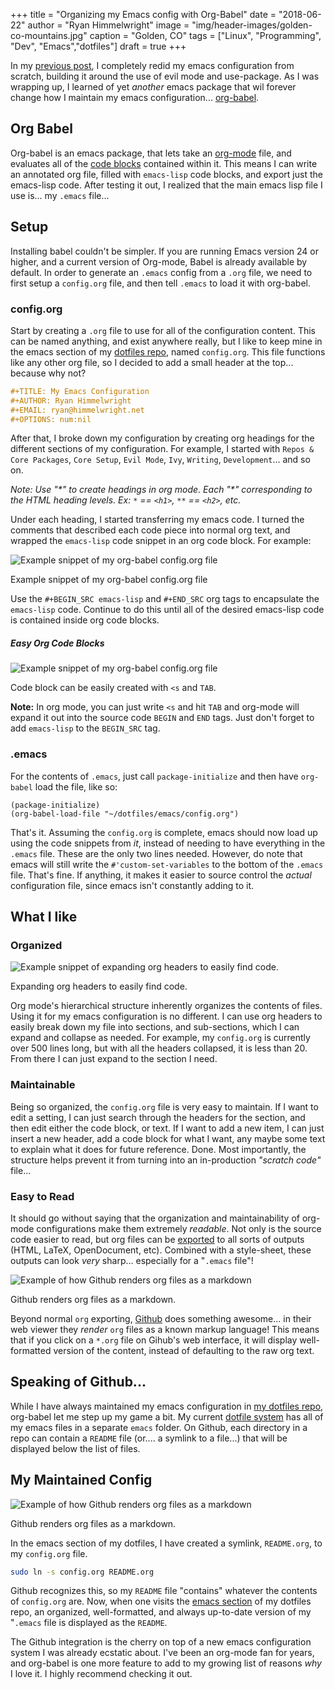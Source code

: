 +++
title   = "Organizing my Emacs config with Org-Babel"
date    = "2018-06-22"
author  = "Ryan Himmelwright"
image   = "img/header-images/golden-co-mountains.jpg"
caption = "Golden, CO"
tags    = ["Linux", "Programming", "Dev", "Emacs","dotfiles"]
draft   = true
+++

In my [previous post](../emacs-update-evil-usepackage/), I completely
redid my emacs configuration from scratch, building it around the use
of evil mode and use-package. As I was wrapping up, I learned of yet
*another* emacs package that wil forever change how I maintain my
emacs
configuration... [org-babel](https://orgmode.org/worg/org-contrib/babel/intro.html).

<!--more-->

## Org Babel
Org-babel is an emacs package, that lets take an
[org-mode](https://orgmode.org/) file, and evaluates all of the [code
blocks](https://orgmode.org/org.html#Literal-examples) contained
within it. This means I can write an annotated org file, filled with
`emacs-lisp` code blocks, and export just the emacs-lisp code. After
testing it out, I realized that the main emacs lisp file I use is... my
`.emacs` file...

## Setup

Installing babel couldn't be simpler. If you are running Emacs version
24 or higher, and a current version of Org-mode, Babel is already
available by default. In order to generate an `.emacs` config from a
`.org` file, we need to first setup a `config.org` file, and then tell
`.emacs` to load it with org-babel.

### config.org

Start by creating a `.org` file to use for all of the configuration
content. This can be named anything, and exist anywhere really, but I
like to keep mine in the emacs section of my [dotfiles
repo](https://github.com/himmAllRight/dotfiles), named
`config.org`. This file functions like any other org file, so I
decided to add a small header at the top... because why not?

```org
#+TITLE: My Emacs Configuration
#+AUTHOR: Ryan Himmelwright
#+EMAIL: ryan@himmelwright.net
#+OPTIONS: num:nil 
```

After that, I broke down my configuration by creating org headings for
the different sections of my configuration. For example, I started
with `Repos & Core Packages`, `Core Setup`, `Evil Mode`, `Ivy`,
`Writing`, `Development`... and so on.

*Note: Use "\*" to create headings in org mode. Each "\*" corresponding
to the HTML heading levels. Ex: `*` == `<h1>`, `**` == `<h2>`, etc.*

Under each heading, I started transferring my emacs code. I turned the
comments that described each code piece into normal org text, and
wrapped the `emacs-lisp` code snippet in an org code block. For
example:


<a href="../../img/posts/org-babel-setup/config-org-example1.png"><img src="../../img/posts/org-babel-setup/config-org-example1.png" style="max-width: 100%; float: left; margin: 0px 15px 0px 0px;" alt="Example snippet of my org-babel config.org file" /></a>
<br clear="all">
<div class="caption">Example snippet of my org-babel config.org file</div>

Use the `#+BEGIN_SRC emacs-lisp` and `#+END_SRC` org tags to
encapsulate the `emacs-lisp` code. Continue to do this until all of
the desired emacs-lisp code is contained inside org code blocks.

##### Easy Org Code Blocks

<a href="../../img/posts/org-babel-setup/easy-org-mode-code.gif"><img
src="../../img/posts/org-babel-setup/easy-org-mode-code.gif"
style="max-width: 100%; float: left; margin: 0px 15px 0px 0px;"
alt="Example snippet of my org-babel config.org file" /></a> <br
clear="all"> <div class="caption">Code block can be easily created with
`<s` and `TAB`.</div>

**Note:** In org mode, you can just write `<s` and hit `TAB` and
org-mode will expand it out into the source code `BEGIN` and `END`
tags. Just don't forget to add `emacs-lisp` to the `BEGIN_SRC` tag.


### .emacs

For the contents of `.emacs`, just call `package-initialize` and then
have `org-babel` load the file, like so:

```emacs-lisp
(package-initialize)
(org-babel-load-file "~/dotfiles/emacs/config.org")
```

That's it. Assuming the `config.org` is complete, emacs should now
load up using the code snippets from *it*, instead of needing to have
everything in the `.emacs` file. These are the only two lines
needed. However, do note that emacs will still write the
`#'custom-set-variables` to the bottom of the `.emacs` file. That's
fine. If anything, it makes it easier to source control the *actual*
configuration file, since emacs isn't constantly adding to it.



## What I like

### Organized

<a href="../../img/posts/org-babel-setup/org-expand-example.gif"><img
src="../../img/posts/org-babel-setup/org-expand-example.gif"
style="max-width: 100%; float: left; margin: 0px 15px 0px 0px;"
alt="Example snippet of expanding org headers to easily find code."
/></a> <br clear="all"> <div class="caption">Expanding org headers to
easily find code.</div>

Org mode's hierarchical structure inherently organizes the contents of
files. Using it for my emacs configuration is no different. I can use
org headers to easily break down my file into sections, and
sub-sections, which I can expand and collapse as needed. For example,
my `config.org` is currently over 500 lines long, but with all the
headers collapsed, it is less than 20. From there I can just expand to
the section I need.

### Maintainable

Being so organized, the `config.org` file is very easy to maintain. If
I want to edit a setting, I can just search through the headers for
the section, and then edit either the code block, or text. If I want
to add a new item, I can just insert a new header, add a code block
for what I want, any maybe some text to explain what it does for
future reference. Done. Most importantly, the structure helps prevent
it from turning into an in-production *"scratch code"* file...

### Easy to Read

It should go without saying that the organization and maintainability
of org-mode configurations make them extremely *readable*. Not only is
the source code easier to read, but org files can be
[exported](https://orgmode.org/manual/Exporting.html) to all sorts of
outputs (HTML, LaTeX, OpenDocument, etc). Combined with a style-sheet,
these outputs can look *very* sharp... especially for a "`.emacs`
file"! 

<a href="../../img/posts/org-babel-setup/github-config.png"><img
src="../../img/posts/org-babel-setup/github-config.png"
style="max-width: 100%; float: left; margin: 0px 15px 0px 0px;"
alt="Example of how Github renders org files as a markdown" /></a> <br
clear="all"> <div class="caption">Github renders org files as a markdown.</div>

Beyond normal `org` exporting, [Github](http://www.github.com) does
something awesome... in their web viewer they *render* `org` files as
a known markup language! This means that if you click on a `*.org`
file on Gihub's web interface, it will display well-formatted version
of the content, instead of defaulting to the raw org text.

## Speaking of Github...

While I have always maintained my emacs configuration in [my dotfiles
repo](https://github.com/himmAllRight/dotfiles), org-babel let me step
up my game a bit. My current [dotfile
system](http://localhost:1313/post/new-dotfiles/) has all of my emacs
files in a separate `emacs` folder. On Github, each directory in a repo
can contain a `README` file (or.... a symlink to a file...) that will
be displayed below the list of files.


## My Maintained Config
<a href="../../img/posts/org-babel-setup/github-emacs.png"><img
src="../../img/posts/org-babel-setup/github-emacs.png"
style="max-width: 100%; float: left; margin: 0px 15px 0px 0px;"
alt="Example of how Github renders org files as a markdown" /></a> <br
clear="all"> <div class="caption">Github renders org files as a
markdown.</div>

In the emacs section of my dotfiles, I have created a symlink,
`README.org`, to my `config.org` file.

```bash 
sudo ln -s config.org README.org
```

Github recognizes this, so my `README` file "contains" whatever the
contents of `config.org` are. Now, when one visits the [emacs
section](https://github.com/himmAllRight/dotfiles/tree/master/emacs) of my dotfiles
repo,
an organized, well-formatted, and always up-to-date version of my
"`.emacs` file is displayed as the `README`.

The Github integration is the cherry on top of a new emacs
configuration system I was already ecstatic about. I've been an
org-mode fan for years, and org-babel is one more feature to add to my
growing list of reasons *why* I love it. I highly recommend checking
it out.
